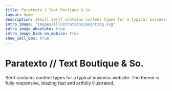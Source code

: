 ```yaml
---
title: Paratexto | Text Boutique & So.
layout: home
description: Jekyll Serif contains content types for a typical business website. The theme is fully responsive, blazing fast and artfully illustrated.
intro_image: "images/illustrations/pointing.svg"
intro_image_absolute: true
intro_image_hide_on_mobile: true
show_call_box: true
---
```


# Paratexto // Text Boutique & So.

Serif contains content types for a typical business website. The theme is fully responsive, blazing fast and artfully illustrated.
